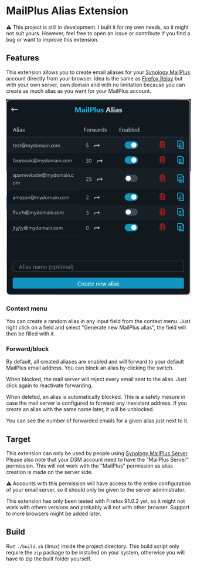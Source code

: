 # MailPlus Alias Extension

:warning: This project is still in development. I built it for my own needs, so it might not suit yours. However, feel free to open an issue or contribute if you find a bug or want to improve this
extension.

## Features

This extension allows you to create email aliases for your [Synology MailPlus](https://www.synology.com/fr-fr/dsm/feature/mailplus) account directly from your browser. Idea is the same
as [Firefox Relay](https://relay.firefox.com/) but with your own server, own domain and with no limitation because you can create as much alias as you want for your MailPlus account.

![demo](demo.png)

### Context menu

You can create a random alias in any input field from the context menu. Just right click on a field and select "Generate new MailPlus alias", the field will then be filled with it.

### Forward/block

By default, all created aliases are enabled and will forward to your default MailPlus email address. You can block an alias by clicking the switch.

When blocked, the mail server will reject every email sent to the alias. Just click again to reactivate forwarding.

When deleted, an alias is automatically blocked. This is a safety mesure in case the mail server is configured to forward any inexistant address. If you create an alias with the same name later, it
will be unblocked.

You can see the number of forwarded emails for a given alias just next to it.

## Target

This extension can only be used by people using [Synology MailPlus Server](https://www.synology.com/fr-fr/dsm/feature/mailplus). Please also note that your DSM account need to have the "MailPlus
Server" permission. This will not work with the "MailPlus" permission as alias creation is made on the server side.

:warning: Accounts with this permission will have access to the entire configuration of your email server, so it should only be given to the server administrator.

This extension has only been tested with Firefox 91.0.2 yet, so it might not work with others versions and probably will not with other browser. Support to more browsers might be added later.

## Build

Run `./build.sh` (linux) inside the project directory. This build script only require the `zip` package to be installed on your system, otherwise you will have to zip the built folder yourself.